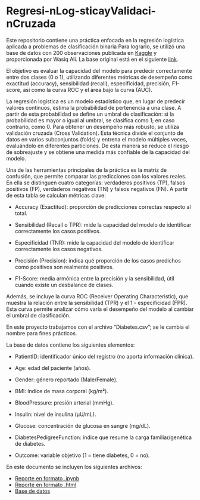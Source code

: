 # Regresi-nLog-sticayValidaci-nCruzada

Este repositorio contiene una práctica enfocada en la regresión logística aplicada a problemas de clasificación binaria Para lograrlo, se utilizó una base de datos con 200 observaciones publicada en [Kaggle](https://www.kaggle.com/datasets) y proporcionada por Wasiq Ali. La base original está en el siguiente [link]([https://www.kaggle.com/datasets/wasiqaliyasir/diabates-datas](https://www.kaggle.com/datasets/wasiqaliyasir/diabates-dataset)).  

El objetivo es evaluar la capacidad del modelo para predecir correctamente entre dos clases (0 o 1), utilizando diferentes métricas de desempeño como exactitud (accuracy), sensibilidad (recall), especificidad, precisión, F1-score, así como la curva ROC y el área bajo la curva (AUC).

La regresión logística es un modelo estadístico que, en lugar de predecir valores continuos, estima la probabilidad de pertenencia a una clase. A partir de esta probabilidad se define un umbral de clasificación: si la probabilidad es mayor o igual al umbral, se clasifica como 1; en caso contrario, como 0.
Para obtener un desempeño más robusto, se utiliza validación cruzada (Cross Validation). Esta técnica divide el conjunto de datos en varios subconjuntos (folds) y entrena el modelo múltiples veces, evaluándolo en diferentes particiones. De esta manera se reduce el riesgo de sobreajuste y se obtiene una medida más confiable de la capacidad del modelo.

Una de las herramientas principales de la práctica es la matriz de confusión, que permite comparar las predicciones con los valores reales. En ella se distinguen cuatro categorías: verdaderos positivos (TP), falsos positivos (FP), verdaderos negativos (TN) y falsos negativos (FN). A partir de esta tabla se calculan métricas clave:

* Accuracy (Exactitud): proporción de predicciones correctas respecto al total.

* Sensibilidad (Recall o TPR): mide la capacidad del modelo de identificar correctamente los casos positivos.

* Especificidad (TNR): mide la capacidad del modelo de identificar correctamente los casos negativos.

* Precisión (Precision): indica qué proporción de los casos predichos como positivos son realmente positivos.

* F1-Score: media armónica entre la precisión y la sensibilidad, útil cuando existe un desbalance de clases.

Además, se incluye la curva ROC (Receiver Operating Characteristic), que muestra la relación entre la sensibilidad (TPR) y el 1 - especificidad (FPR). Esta curva permite analizar cómo varía el desempeño del modelo al cambiar el umbral de clasificación.

En este proyecto trabajamos con el archivo “Diabetes.csv”; se le cambia el nombre para fines prácticos.

La base de datos contiene los siguientes elementos:

* PatientID: identificador único del registro (no aporta información clínica).

* Age: edad del paciente (años).

* Gender: género reportado (Male/Female).

* BMI: índice de masa corporal (kg/m²).

* BloodPressure: presión arterial (mmHg).

* Insulin: nivel de insulina (μU/mL).

* Glucose: concentración de glucosa en sangre (mg/dL).

* DiabetesPedigreeFunction: índice que resume la carga familiar/genética de diabetes.

* Outcome: variable objetivo (1 = tiene diabetes, 0 = no).

En este documento se incluyen los siguientes archivos: 
* [Reporte en formato .ipynb]("A2.1_645700.ipynb")
* [Reporte en formato .html]("A2.1_645700.html")
* [Base de datos]("Diabetes.csv")
